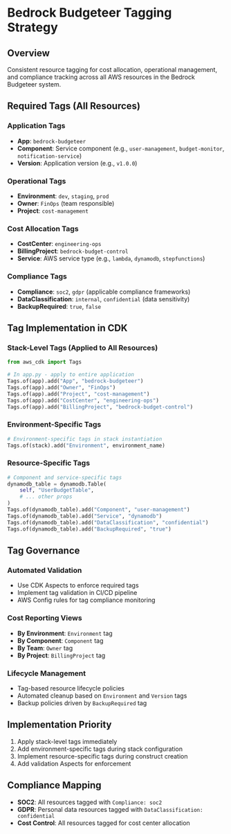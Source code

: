 # Bedrock Budgeteer Tagging Strategy

## Overview
Consistent resource tagging for cost allocation, operational management, and compliance tracking across all AWS resources in the Bedrock Budgeteer system.

## Required Tags (All Resources)

### Application Tags
- **App**: `bedrock-budgeteer`
- **Component**: Service component (e.g., `user-management`, `budget-monitor`, `notification-service`)
- **Version**: Application version (e.g., `v1.0.0`)

### Operational Tags  
- **Environment**: `dev`, `staging`, `prod`
- **Owner**: `FinOps` (team responsible)
- **Project**: `cost-management`

### Cost Allocation Tags
- **CostCenter**: `engineering-ops`
- **BillingProject**: `bedrock-budget-control`
- **Service**: AWS service type (e.g., `lambda`, `dynamodb`, `stepfunctions`)

### Compliance Tags
- **Compliance**: `soc2`, `gdpr` (applicable compliance frameworks)
- **DataClassification**: `internal`, `confidential` (data sensitivity)
- **BackupRequired**: `true`, `false`

## Tag Implementation in CDK

### Stack-Level Tags (Applied to All Resources)
```python
from aws_cdk import Tags

# In app.py - apply to entire application
Tags.of(app).add("App", "bedrock-budgeteer")
Tags.of(app).add("Owner", "FinOps")  
Tags.of(app).add("Project", "cost-management")
Tags.of(app).add("CostCenter", "engineering-ops")
Tags.of(app).add("BillingProject", "bedrock-budget-control")
```

### Environment-Specific Tags
```python
# Environment-specific tags in stack instantiation
Tags.of(stack).add("Environment", environment_name)
```

### Resource-Specific Tags
```python
# Component and service-specific tags
dynamodb_table = dynamodb.Table(
    self, "UserBudgetTable",
    # ... other props
)
Tags.of(dynamodb_table).add("Component", "user-management")
Tags.of(dynamodb_table).add("Service", "dynamodb")
Tags.of(dynamodb_table).add("DataClassification", "confidential")
Tags.of(dynamodb_table).add("BackupRequired", "true")
```

## Tag Governance

### Automated Validation
- Use CDK Aspects to enforce required tags
- Implement tag validation in CI/CD pipeline
- AWS Config rules for tag compliance monitoring

### Cost Reporting Views
- **By Environment**: `Environment` tag
- **By Component**: `Component` tag  
- **By Team**: `Owner` tag
- **By Project**: `BillingProject` tag

### Lifecycle Management
- Tag-based resource lifecycle policies
- Automated cleanup based on `Environment` and `Version` tags
- Backup policies driven by `BackupRequired` tag

## Implementation Priority
1. Apply stack-level tags immediately
2. Add environment-specific tags during stack configuration
3. Implement resource-specific tags during construct creation
4. Add validation Aspects for enforcement

## Compliance Mapping
- **SOC2**: All resources tagged with `Compliance: soc2`
- **GDPR**: Personal data resources tagged with `DataClassification: confidential`
- **Cost Control**: All resources tagged for cost center allocation
